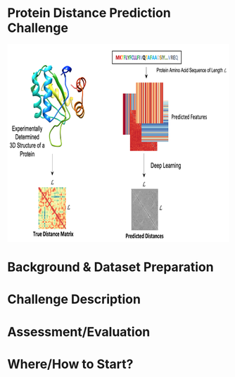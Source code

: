 # Protein Distance Prediction Challenge
<img src="pdp-problem.png" align="middle" height="450"/>

# Background & Dataset Preparation


# Challenge Description


# Assessment/Evaluation


# Where/How to Start?

